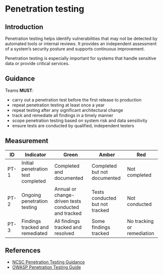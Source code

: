 # Penetration testing

## Introduction

Penetration testing helps identify vulnerabilities that may not be detected by automated tools or internal reviews. It provides an independent assessment of a system’s security posture and supports continuous improvement.

Penetration testing is especially important for systems that handle sensitive data or provide critical services.

## Guidance

Teams **MUST**:

- carry out a penetration test before the first release to production
- repeat penetration testing at least once a year
- repeat testing after any significant architectural change
- track and remediate all findings in a timely manner
- scope penetration testing based on system risk and data sensitivity
- ensure tests are conducted by qualified, independent testers

## Measurement

| ID   | Indicator                          | Green                                               | Amber                           | Red                        |
| ---- | ---------------------------------- | --------------------------------------------------- | ------------------------------- | -------------------------- |
| PT-1 | Initial penetration test completed | Completed and documented                            | Completed but not documented    | Not completed              |
| PT-2 | Ongoing penetration testing        | Annual or change-driven tests conducted and tracked | Tests conducted but not tracked | Not conducted              |
| PT-3 | Findings tracked and remediated    | All findings tracked and resolved                   | Some findings tracked           | No tracking or remediation |

## References

- [NCSC Penetration Testing Guidance](https://www.ncsc.gov.uk/guidance/penetration-testing)
- [OWASP Penetration Testing Guide](https://owasp.org/www-project-web-security-testing-guide)
